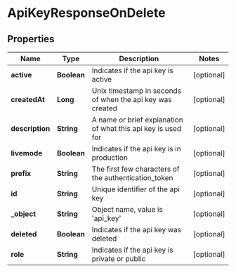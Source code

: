 

# ApiKeyResponseOnDelete

## Properties

Name | Type | Description | Notes
------------ | ------------- | ------------- | -------------
**active** | **Boolean** | Indicates if the api key is active |  [optional]
**createdAt** | **Long** | Unix timestamp in seconds of when the api key was created |  [optional]
**description** | **String** | A name or brief explanation of what this api key is used for |  [optional]
**livemode** | **Boolean** | Indicates if the api key is in production |  [optional]
**prefix** | **String** | The first few characters of the authentication_token |  [optional]
**id** | **String** | Unique identifier of the api key |  [optional]
**_object** | **String** | Object name, value is &#39;api_key&#39; |  [optional]
**deleted** | **Boolean** | Indicates if the api key was deleted |  [optional]
**role** | **String** | Indicates if the api key is private or public |  [optional]





